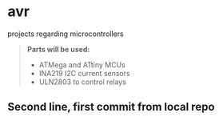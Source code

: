 # avr
projects regarding microcontrollers

> **Parts will be used:**
> - ATMega and ATtiny MCUs
> - INA219 I2C current sensors
> - ULN2803 to control relays 

## Second line, first commit from local repo
